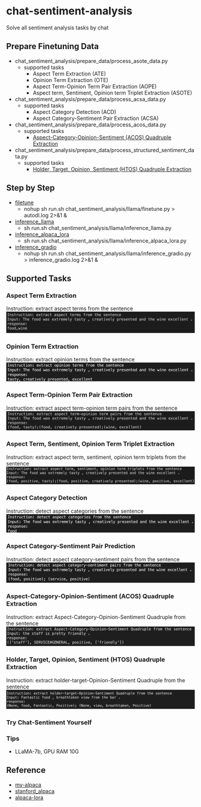 # chat-sentiment-analysis
Solve all sentiment analysis tasks by chat

## Prepare Finetuning Data
- chat_sentiment_analysis/prepare_data/process_asote_data.py
  - supported tasks
    - Aspect Term Extraction (ATE)
    - Opinion Term Extraction (OTE)
    - Aspect Term-Opinion Term Pair Extraction (AOPE)
    - Aspect term, Sentiment, Opinion term Triplet Extraction (ASOTE)
- chat_sentiment_analysis/prepare_data/process_acsa_data.py
  - supported tasks
    - Aspect Category Detection (ACD)
    - Aspect Category-Sentiment Pair Extraction (ACSA)
- chat_sentiment_analysis/prepare_data/process_acos_data.py
  - supported tasks
    - [Aspect-Category-Opinion-Sentiment (ACOS) Quadruple Extraction](https://github.com/NUSTM/ACOS)
- chat_sentiment_analysis/prepare_data/process_structured_sentiment_data.py
  - supported tasks
    - [Holder, Target, Opinion, Sentiment (HTOS) Quadruple Extraction](https://github.com/jerbarnes/semeval22_structured_sentiment)

## Step by Step
- [filetune](chat_sentiment_analysis/llama/finetune.py)
  - nohup sh run.sh chat_sentiment_analysis/llama/finetune.py > autodl.log 2>&1 &
- [inference_llama](chat_sentiment_analysis/llama/inference_llama.py)
  - sh run.sh chat_sentiment_analysis/llama/inference_llama.py
- [inference_alpaca_lora](chat_sentiment_analysis/llama/inference_alpaca_lora.py)
  - sh run.sh chat_sentiment_analysis/llama/inference_alpaca_lora.py
- [inference_gradio](chat_sentiment_analysis/llama/inference_gradio.py)
    - nohup sh run.sh chat_sentiment_analysis/llama/inference_gradio.py > inference_gradio.log 2>&1 &

## Supported Tasks
### Aspect Term Extraction
Instruction: extract aspect terms from the sentence
![](./figures/tasks/ATE.png)

### Opinion Term Extraction
Instruction: extract opinion terms from the sentence
![](./figures/tasks/OTE.png)

### Aspect Term-Opinion Term Pair Extraction
Instruction: extract aspect term-opinion term pairs from the sentence
![](./figures/tasks/AOP.png)

### Aspect Term, Sentiment, Opinion Term Triplet Extraction
Instruction: extract aspect term, sentiment, opinion term triplets from the sentence
![](./figures/tasks/ASOTE.png)

### Aspect Category Detection
Instruction: detect aspect categories from the sentence
![](./figures/tasks/ACD.png)

### Aspect Category-Sentiment Pair Prediction
Instruction: detect aspect category-sentiment pairs from the sentence
![](./figures/tasks/ACSA.png)

### Aspect-Category-Opinion-Sentiment (ACOS) Quadruple Extraction
Instruction: extract Aspect-Category-Opinion-Sentiment Quadruple from the sentence
![](./figures/tasks/ACOS.png)

### Holder, Target, Opinion, Sentiment (HTOS) Quadruple Extraction
Instruction: extract holder-target-Opinion-Sentiment Quadruple from the sentence
![](./figures/tasks/HTOS.png)

### Try Chat-Sentiment Yourself

### Tips
- LLaMA-7b, GPU RAM 10G

## Reference
- [my-alpaca](https://github.com/l294265421/my-alpaca)
- [stanford_alpaca](https://github.com/tatsu-lab/stanford_alpaca#fine-tuning)
- [alpaca-lora](https://github.com/tloen/alpaca-lora)
